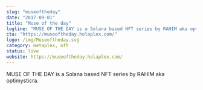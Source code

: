 ```yaml
---
slug: "museoftheday"
date: "2017-09-01"
title: "Muse of the day"
logline: "MUSE OF THE DAY is a Solana based NFT series by RAHIM aka optimysticra."
cta: "https://museoftheday.holaplex.com/"
logo: /img/Museoftheday.svg
category: metaplex, nft
status: live
website: https://museoftheday.holaplex.com/
---
```

MUSE OF THE DAY is a Solana based NFT series by RAHIM aka optimysticra.